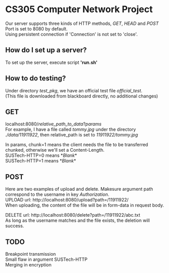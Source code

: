 # CS305 Computer Network Project  

Our server supports three kinds of HTTP methods, *GET*, *HEAD* and *POST*  
Port is set to 8080 by default.  
Using persistent connection if 'Connection' is not set to 'close'.

## How do I set up a server?
To set up the server, execute script **'run.sh'**

## How to do testing?
Under directory *test_pkg*, we have an official test file *official_test*.  
(This file is downloaded from blackboard directly, no additional changes)

## GET
localhost:8080/*relative_path_to_data*?*params*  
For example, I have a file called *tommy.jpg* under the directory *./data/11911922*,
then relative_path is set to *11911922/tommy.jpg* 

In params, chunk=1 means the client needs the file to be transferred chunked, otherwise we'll set a Content-Length.  
SUSTech-HTTP=0 means \**Blank*\*  
SUSTech-HTTP=1 means \**Blank*\*

## POST
Here are two examples of upload and delete. Makesure argument path correspond to the username in key *Authorization*.  
UPLOAD url:
http://localhost:8080/upload?path=/11911922/  
When uploading, the content of the file will be in form-data in request body.

DELETE url:
http://localhost:8080/delete?path=/11911922/abc.txt  
As long as the username matches and the file exists, the deletion will success.



## TODO
Breakpoint transmission  
Small flaw in argument SUSTech-HTTP  
Merging in encryption
